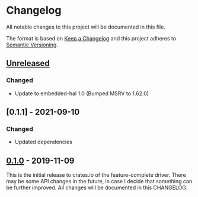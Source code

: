 # Changelog

All notable changes to this project will be documented in this file.

The format is based on [Keep a Changelog](http://keepachangelog.com/en/1.0.0/)
and this project adheres to [Semantic Versioning](http://semver.org/spec/v2.0.0.html).

## [Unreleased]

### Changed
- Update to embedded-hal 1.0 (Bumped MSRV to 1.62.0)

## [0.1.1] - 2021-09-10

### Changed
- Updated dependencies

## [0.1.0] - 2019-11-09

This is the initial release to crates.io of the feature-complete driver. There
may be some API changes in the future, in case I decide that something can be
further improved. All changes will be documented in this CHANGELOG.

[Unreleased]: https://github.com/eldruin/opt300x-rs/compare/v0.1.0...HEAD
[0.1.0]: https://github.com/eldruin/opt300x-rs/releases/tag/v0.1.0